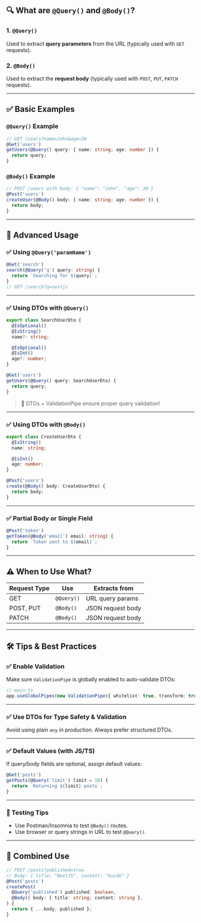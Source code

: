 ## 🔍 What are `@Query()` and `@Body()`?

### 1. `@Query()`

Used to extract **query parameters** from the URL (typically used with `GET` requests).

### 2. `@Body()`

Used to extract the **request body** (typically used with `POST`, `PUT`, `PATCH` requests).

---

## ✅ Basic Examples

### `@Query()` Example

```ts
// GET /users?name=John&age=30
@Get('users')
getUsers(@Query() query: { name: string; age: number }) {
  return query;
}
```

### `@Body()` Example

```ts
// POST /users with body: { "name": "John", "age": 30 }
@Post('users')
createUser(@Body() body: { name: string; age: number }) {
  return body;
}
```

---

## 🎯 Advanced Usage

### ✅ Using `@Query('paramName')`

```ts
@Get('search')
search(@Query('q') query: string) {
  return `Searching for ${query}`;
}
// GET /search?q=nestjs
```

---

### ✅ Using DTOs with `@Query()`

```ts
export class SearchUserDto {
  @IsOptional()
  @IsString()
  name?: string;

  @IsOptional()
  @IsInt()
  age?: number;
}

@Get('users')
getUsers(@Query() query: SearchUserDto) {
  return query;
}
```

> 🧠 DTOs + ValidationPipe ensure proper query validation!

---

### ✅ Using DTOs with `@Body()`

```ts
export class CreateUserDto {
  @IsString()
  name: string;

  @IsInt()
  age: number;
}

@Post('users')
create(@Body() body: CreateUserDto) {
  return body;
}
```

---

### ✅ Partial Body or Single Field

```ts
@Post('token')
getToken(@Body('email') email: string) {
  return `Token sent to ${email}`;
}
```

---

## ⚠️ When to Use What?

| Request Type | Use        | Extracts from     |
| ------------ | ---------- | ----------------- |
| GET          | `@Query()` | URL query params  |
| POST, PUT    | `@Body()`  | JSON request body |
| PATCH        | `@Body()`  | JSON request body |

---

## 🛠 Tips & Best Practices

### ✅ Enable Validation

Make sure `ValidationPipe` is globally enabled to auto-validate DTOs:

```ts
// main.ts
app.useGlobalPipes(new ValidationPipe({ whitelist: true, transform: true }));
```

---

### ✅ Use DTOs for Type Safety & Validation

Avoid using plain `any` in production. Always prefer structured DTOs.

---

### ✅ Default Values (with JS/TS)

If query/body fields are optional, assign default values:

```ts
@Get('posts')
getPosts(@Query('limit') limit = 10) {
  return `Returning ${limit} posts`;
}
```

---

### 🧪 Testing Tips

- Use Postman/Insomnia to test `@Body()` routes.
- Use browser or query strings in URL to test `@Query()`.

---

## 🔄 Combined Use

```ts
// POST /posts?published=true
// Body: { title: "NestJS", content: "Guide" }
@Post('posts')
createPost(
  @Query('published') published: boolean,
  @Body() body: { title: string; content: string },
) {
  return { ...body, published };
}
```
